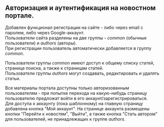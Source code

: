 ## Авторизация и аутентификация на новостном портале.  
  
Добавлен функционал регистрации на сайте - либо через email с паролем, либо через Google-аккаунт.  
Пользователи сайта разделены на две группы - *common* (обычные пользователи) и *authors* (авторы).  
При регистрации пользователь автоматически добавляется в группу *common*.  
  
Пользователи группы *common* имеют доступ к общему списку статей, странице поиска, а также к страницам статей.  
Пользователи группы *authors* могут создавать, редактировать и удалять статьи.  
  
Все материалы портала доступны только авторизованным пользователям - при попытке перехода на какую-нибудь страницу пользователю предложат войти в его аккаунт/зарегистрироваться.  
Для доступа к аккаунту (пока шаблонному) на главную страницу добавлена кнопка "Мой аккаунт". На странице аккаунта размещены кнопки "Перейти к новостям", "Выйти", 
а также кнопка "Стать автором" для пользователей, не принадлежащих к группе *authors*.
